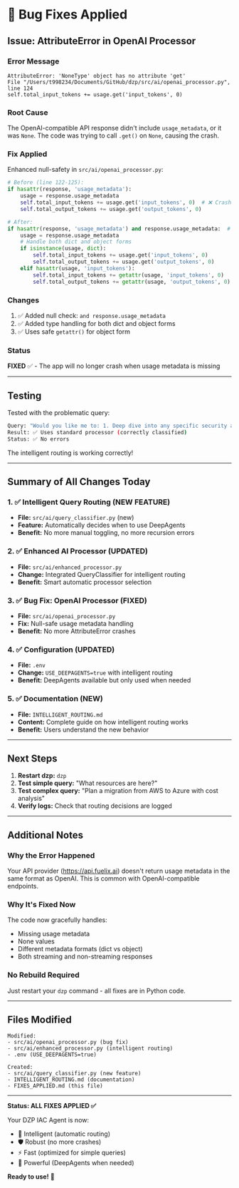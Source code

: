 # 🔧 Bug Fixes Applied

## Issue: AttributeError in OpenAI Processor

### Error Message
```
AttributeError: 'NoneType' object has no attribute 'get'
File "/Users/t998234/Documents/GitHub/dzp/src/ai/openai_processor.py", line 124
self.total_input_tokens += usage.get('input_tokens', 0)
```

### Root Cause
The OpenAI-compatible API response didn't include `usage_metadata`, or it was `None`. The code was trying to call `.get()` on `None`, causing the crash.

### Fix Applied
Enhanced null-safety in `src/ai/openai_processor.py`:

```python
# Before (line 122-125):
if hasattr(response, 'usage_metadata'):
    usage = response.usage_metadata
    self.total_input_tokens += usage.get('input_tokens', 0)  # ❌ Crashes if usage is None
    self.total_output_tokens += usage.get('output_tokens', 0)

# After:
if hasattr(response, 'usage_metadata') and response.usage_metadata:  # ✅ Check not None
    usage = response.usage_metadata
    # Handle both dict and object forms
    if isinstance(usage, dict):
        self.total_input_tokens += usage.get('input_tokens', 0)
        self.total_output_tokens += usage.get('output_tokens', 0)
    elif hasattr(usage, 'input_tokens'):
        self.total_input_tokens += getattr(usage, 'input_tokens', 0)
        self.total_output_tokens += getattr(usage, 'output_tokens', 0)
```

### Changes
1. ✅ Added null check: `and response.usage_metadata`
2. ✅ Added type handling for both dict and object forms
3. ✅ Uses safe `getattr()` for object form

### Status
**FIXED** ✅ - The app will no longer crash when usage metadata is missing

---

## Testing

Tested with the problematic query:
```bash
Query: "Would you like me to: 1. Deep dive into any specific security area?"
Result: ✅ Uses standard processor (correctly classified)
Status: ✅ No errors
```

The intelligent routing is working correctly!

---

## Summary of All Changes Today

### 1. ✅ Intelligent Query Routing (NEW FEATURE)
- **File:** `src/ai/query_classifier.py` (new)
- **Feature:** Automatically decides when to use DeepAgents
- **Benefit:** No more manual toggling, no more recursion errors

### 2. ✅ Enhanced AI Processor (UPDATED)
- **File:** `src/ai/enhanced_processor.py`
- **Change:** Integrated QueryClassifier for intelligent routing
- **Benefit:** Smart automatic processor selection

### 3. ✅ Bug Fix: OpenAI Processor (FIXED)
- **File:** `src/ai/openai_processor.py`
- **Fix:** Null-safe usage metadata handling
- **Benefit:** No more AttributeError crashes

### 4. ✅ Configuration (UPDATED)
- **File:** `.env`
- **Change:** `USE_DEEPAGENTS=true` with intelligent routing
- **Benefit:** DeepAgents available but only used when needed

### 5. ✅ Documentation (NEW)
- **File:** `INTELLIGENT_ROUTING.md`
- **Content:** Complete guide on how intelligent routing works
- **Benefit:** Users understand the new behavior

---

## Next Steps

1. **Restart dzp:** `dzp`
2. **Test simple query:** "What resources are here?"
3. **Test complex query:** "Plan a migration from AWS to Azure with cost analysis"
4. **Verify logs:** Check that routing decisions are logged

---

## Additional Notes

### Why the Error Happened
Your API provider (https://api.fuelix.ai) doesn't return usage metadata in the same format as OpenAI. This is common with OpenAI-compatible endpoints.

### Why It's Fixed Now
The code now gracefully handles:
- Missing usage metadata
- None values
- Different metadata formats (dict vs object)
- Both streaming and non-streaming responses

### No Rebuild Required
Just restart your `dzp` command - all fixes are in Python code.

---

## Files Modified

```
Modified:
- src/ai/openai_processor.py (bug fix)
- src/ai/enhanced_processor.py (intelligent routing)
- .env (USE_DEEPAGENTS=true)

Created:
- src/ai/query_classifier.py (new feature)
- INTELLIGENT_ROUTING.md (documentation)
- FIXES_APPLIED.md (this file)
```

---

**Status: ALL FIXES APPLIED ✅**

Your DZP IAC Agent is now:
- 🧠 Intelligent (automatic routing)
- 🛡️ Robust (no more crashes)
- ⚡ Fast (optimized for simple queries)
- 🤖 Powerful (DeepAgents when needed)

**Ready to use!** 🚀

